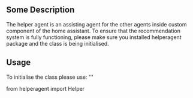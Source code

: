 ## Some Description
The helper agent is an assisting agent for the other agents inside custom component of the home assistant.
To ensure that the recommendation system is fully functioning, please make sure you installed helperagent package and 
the class is being initialised.


## Usage
To initialise the class please use:
'''

from helperagent import Helper
